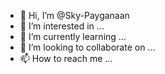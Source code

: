 - 👋 Hi, I’m @Sky-Payganaan
- 👀 I’m interested in ...
- 🌱 I’m currently learning ...
- 💞️ I’m looking to collaborate on ...
- 📫 How to reach me ...

<!---
Sky-Payganaan/Sky-Payganaan is a ✨ special ✨ repository because its `README.md` (this file) appears on your GitHub profile.
You can click the Preview link to take a look at your changes.
--->
